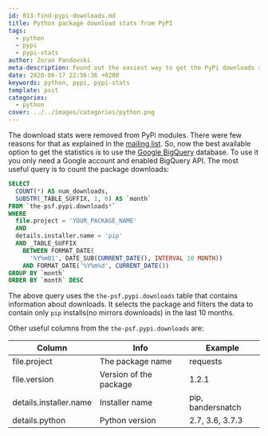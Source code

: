 ```yaml
---
id: 013-find-pypi-downloads.md
title: Python package download stats from PyPI
tags:
  - python
  - pypi
  - pypi-stats
author: Zoran Pandovski
meta-description: Found out the easiest way to get the PyPi downloads statistics
date: 2020-06-17 22:56:36 +0200
keywords: python, pypi, pypi-stats
template: post
categories:
  - python
cover: ../../images/categories/python.png
---
```


The download stats were removed from PyPi modules. There were few reasons for that as explained in the [mailing list](https://mail.python.org/pipermail/distutils-sig/2013-May/020855.html). So, now the best available option to get the statistics is to use the [Google BigQuery](https://console.cloud.google.com/bigquery?project=the-psf&page=table&t=downloads&d=pypi&p=the-psf) database. To use it you only need a Google account and enabled BigQuery API.
The most useful query is to count the package downloads:

```sql
SELECT
  COUNT(*) AS num_downloads,
  SUBSTR(_TABLE_SUFFIX, 1, 6) AS `month`
FROM `the-psf.pypi.downloads*`
WHERE
  file.project = 'YOUR_PACKAGE_NAME'
  AND
  details.installer.name = 'pip'
  AND _TABLE_SUFFIX
    BETWEEN FORMAT_DATE(
      '%Y%m01', DATE_SUB(CURRENT_DATE(), INTERVAL 10 MONTH))
    AND FORMAT_DATE('%Y%m%d', CURRENT_DATE())
GROUP BY `month`
ORDER BY `month` DESC
```

The above query uses the `the-psf.pypi.downloads` table that contains information about downloads. It selects the package and filters the data to contain only `pip` installs(no mirrors downloads) in the last 10 months.

Other useful columns from the  `the-psf.pypi.downloads` are:

|Column   |  Info | Example   |
|---|---|---|
| file.project  |  The package name | requests  |
| file.version  | Version of the package  | 1.2.1  |
|details.installer.name  | Installer name   | pip, bandersnatch |
| details.python  | Python version  | 2.7, 3.6, 3.7.3  |
